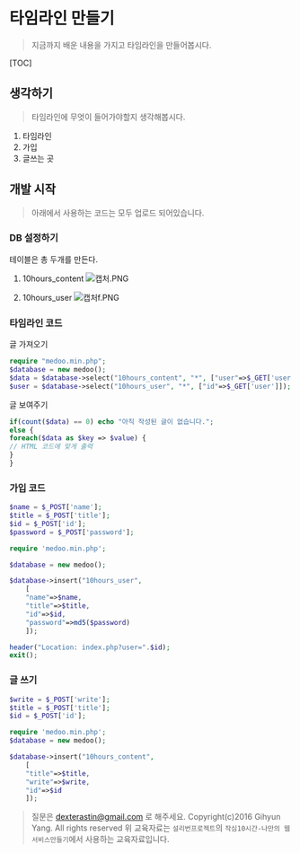# 타임라인 만들기
> 지금까지 배운 내용을 가지고 타임라인을 만들어봅시다.

[TOC]

## 생각하기
> 타임라인에 무엇이 들어가야할지 생각해봅시다.

1. 타임라인
2. 가입
3. 글쓰는 곳

## 개발 시작
> 아래에서 사용하는 코드는 모두 업로드 되어있습니다.

### DB 설정하기
테이블은 총 두개를 만든다.

1. 10hours_content
![캡처.PNG](C:\Users\dexterastin\Desktop\캡처.PNG)

2. 10hours_user
![캡처f.PNG](C:\Users\dexterastin\Desktop\캡처f.PNG)

### 타임라인 코드
글 가져오기
```php
require "medoo.min.php";
$database = new medoo();
$data = $database->select("10hours_content", "*", ["user"=>$_GET['user']]);
$user = $database->select("10hours_user", "*", ["id"=>$_GET['user']]);
```	

글 보여주기
```php
if(count($data) == 0) echo "아직 작성된 글이 없습니다.";
else {
foreach($data as $key => $value) {
// HTML 코드에 맞게 출력
}
}
```

### 가입 코드
```php
$name = $_POST['name'];
$title = $_POST['title'];
$id = $_POST['id'];
$password = $_POST['password'];

require 'medoo.min.php';

$database = new medoo();

$database->insert("10hours_user", 
	[
	"name"=>$name,
	"title"=>$title,
	"id"=>$id,
	"password"=>md5($password)
	]);

header("Location: index.php?user=".$id);
exit();
```

### 글 쓰기
```php
$write = $_POST['write'];
$title = $_POST['title'];
$id = $_POST['id'];

require 'medoo.min.php';
$database = new medoo();

$database->insert("10hours_content",
	[
    "title"=>$title,
    "write"=>$write,
    "id"=>$id
	]);
```


> 질문은 dexterastin@gmail.com 로 해주세요.
Copyright(c)2016 Gihyun Yang. All rights reserved
위 교육자료는 `설리번프로젝트`의 `작심10시간-나만의 웹서비스만들기`에서 사용하는 교육자료입니다.